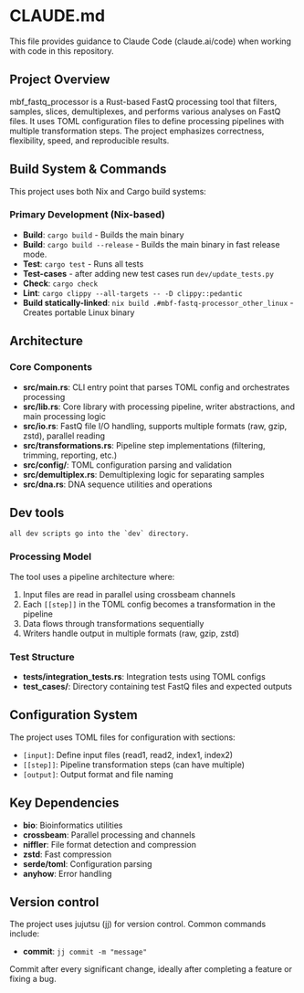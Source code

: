 # CLAUDE.md

This file provides guidance to Claude Code (claude.ai/code) when working with code in this repository.

## Project Overview

mbf_fastq_processor is a Rust-based FastQ processing tool that filters, samples, slices, demultiplexes, and performs various analyses on FastQ files. It uses TOML configuration files to define processing pipelines with multiple transformation steps. The project emphasizes correctness, flexibility, speed, and reproducible results.

## Build System & Commands

This project uses both Nix and Cargo build systems:

### Primary Development (Nix-based)
- **Build**: `cargo build` - Builds the main binary
- **Build**: `cargo build --release` - Builds the main binary in fast release mode.
- **Test**: `cargo test` - Runs all tests 
- **Test-cases** - after adding new test cases run `dev/update_tests.py`
- **Check**: `cargo check`
- **Lint**: `cargo clippy --all-targets -- -D clippy::pedantic`
- **Build statically-linked**: `nix build .#mbf-fastq-processor_other_linux` - Creates portable Linux binary

## Architecture

### Core Components
- **src/main.rs**: CLI entry point that parses TOML config and orchestrates processing
- **src/lib.rs**: Core library with processing pipeline, writer abstractions, and main processing logic
- **src/io.rs**: FastQ file I/O handling, supports multiple formats (raw, gzip, zstd), parallel reading
- **src/transformations.rs**: Pipeline step implementations (filtering, trimming, reporting, etc.)
- **src/config/**: TOML configuration parsing and validation
- **src/demultiplex.rs**: Demultiplexing logic for separating samples
- **src/dna.rs**: DNA sequence utilities and operations

## Dev tools
    all dev scripts go into the `dev` directory.

### Processing Model
The tool uses a pipeline architecture where:
1. Input files are read in parallel using crossbeam channels
2. Each `[[step]]` in the TOML config becomes a transformation in the pipeline
3. Data flows through transformations sequentially
4. Writers handle output in multiple formats (raw, gzip, zstd)

### Test Structure
- **tests/integration_tests.rs**: Integration tests using TOML configs
- **test_cases/**: Directory containing test FastQ files and expected outputs

## Configuration System
The project uses TOML files for configuration with sections:
- `[input]`: Define input files (read1, read2, index1, index2)
- `[[step]]`: Pipeline transformation steps (can have multiple)
- `[output]`: Output format and file naming

## Key Dependencies
- **bio**: Bioinformatics utilities
- **crossbeam**: Parallel processing and channels
- **niffler**: File format detection and compression
- **zstd**: Fast compression
- **serde/toml**: Configuration parsing
- **anyhow**: Error handling


## Version control
The project uses jujutsu (jj) for version control. 
Common commands include: 
 - **commit**:  `jj commit -m "message"`

Commit after every significant change, ideally after completing a feature or fixing a bug.


